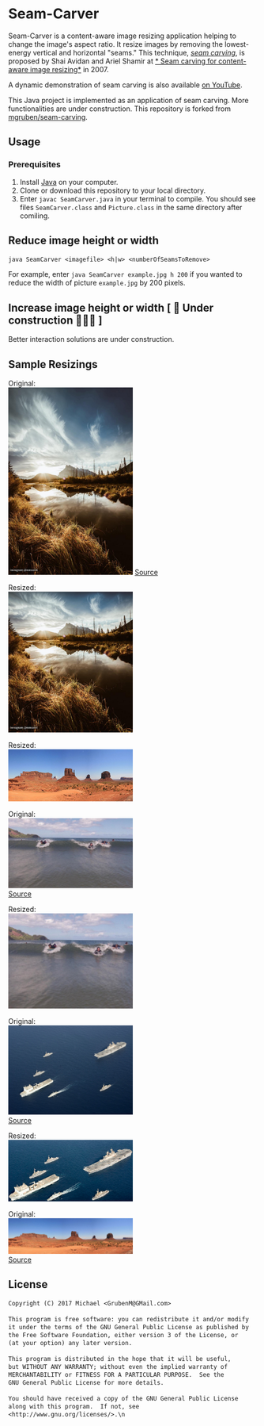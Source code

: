 # Seam-Carver

Seam-Carver is a content-aware image resizing application helping to change the image's aspect ratio. It resize images by removing the lowest-energy vertical and horizontal "seams." This technique, [*seam carving*](https://en.wikipedia.org/wiki/Seam_carving), is proposed by Shai Avidan and Ariel Shamir at [*
Seam carving for content-aware image resizing*](https://dl.acm.org/citation.cfm?id=1276390) in 2007.

A dynamic demonstration of seam carving is also available [on YouTube](https://www.youtube.com/watch?v=6NcIJXTlugc).

This Java project is implemented as an application of seam carving. More functionalities are under construction. This repository is forked from [mgruben/seam-carving](https://github.com/mgruben/seam-carving).


## Usage

### Prerequisites
1. Install [Java](https://www.java.com/en/download/help/download_options.xml) on your computer.
2. Clone or download this repository to your local directory.
3. Enter `javac SeamCarver.java` in your terminal to compile. You should see files `SeamCarver.class` and `Picture.class` in the same directory after comiling.

## Reduce image height or width
```
java SeamCarver <imagefile> <h|w> <numberOfSeamsToRemove>
```
For example, enter `java SeamCarver example.jpg h 200` if you wanted to reduce the width of picture `example.jpg` by 200 pixels.

## Increase image height or width [ 🚧 Under construction 👷🔧️🚧 ]

Better interaction solutions are under construction.


## Sample Resizings

Original:  
<img src="img/banff.jpg" width="50%" />
[Source](https://www.instagram.com/p/9CjZeFIinS/?taken-by=mmxxvii)  

Resized:  
<img src="img/banffResized.png" width="50%" />

Resized:  
<img src="img/panoramaResized.png" width="50%" />   

Original:  
<img src="img/HJocean.png" width="50%" />   
[Source](http://coursera.cs.princeton.edu/algs4/assignments/seamCarving.html)  

Resized:  
<img src="img/HJoceanResized.png" width="50%" />

Original:  
<img src="img/navy.jpg" width="50%" />   
[Source](https://commons.wikimedia.org/wiki/File%3AUS_Navy_090905-N-3165S-631_The_Royal_Navy_fleet_auxiliary_ship_Lyme_Bay_(L_3007)_leads_a_formation_of_ships.jpg)

Resized:  
<img src="img/navyResized.png" width="50%" />   

Original:  
<img src="img/panorama.jpg" width="50%" />   
[Source](https://commons.wikimedia.org/wiki/File%3AMonument_Valley_Panorama_2.jpg)


## License
```
Copyright (C) 2017 Michael <GrubenM@GMail.com>

This program is free software: you can redistribute it and/or modify
it under the terms of the GNU General Public License as published by
the Free Software Foundation, either version 3 of the License, or
(at your option) any later version.

This program is distributed in the hope that it will be useful,
but WITHOUT ANY WARRANTY; without even the implied warranty of
MERCHANTABILITY or FITNESS FOR A PARTICULAR PURPOSE.  See the
GNU General Public License for more details.

You should have received a copy of the GNU General Public License
along with this program.  If not, see <http://www.gnu.org/licenses/>.\n
```
